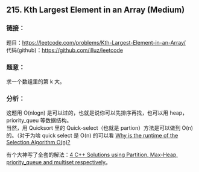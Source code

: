 ## 215. Kth Largest Element in an Array (Medium)

### **链接**：
题目：https://leetcode.com/problems/Kth-Largest-Element-in-an-Array/  
代码(github)：https://github.com/illuz/leetcode

### **题意**：

求一个数组里的第 k 大。

### **分析**：

这题用 O(nlogn) 是可以过的，也就是说你可以先排序再找，也可以用 heap，priority_queu 等数据结构。  
当然，用 Quicksort 里的 Quick-select（也就是 partion）方法是可以做到 O(n) 的。（对于为啥 quick select 是 O(n) 的可以看 [Why is the runtime of the Selection Algorithm O(n)?](http://stackoverflow.com/questions/8783408/why-is-the-runtime-of-the-selection-algorithm-on)  

有个大神写了全套的解法：[4 C++ Solutions using Partition, Max-Heap, priority_queue and multiset respectively](https://leetcode.com/discuss/38336/solutions-partition-priority_queue-multiset-respectively)。
